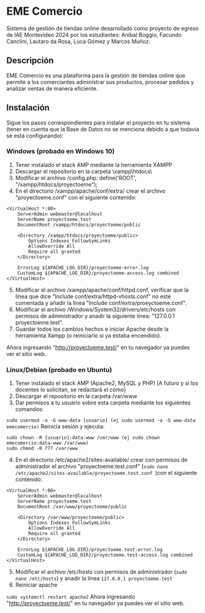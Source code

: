 # EME Comercio

Sistema de gestión de tiendas online desarrollado como proyecto de egreso de IAE Montevideo 2024 por los estudiantes: Anibal Boggio, Facundo Canclini, Lautaro da Rosa, Luca Gómez y Marcos Muñoz.

## Descripción

EME Comercio es una plataforma para la gestión de tiendas online que permite a los comerciantes administrar sus productos, procesar pedidos y analizar ventas de manera eficiente.

## Instalación

Sigue los pasos correspondientes para instalar el proyecto en tu sistema (tener en cuenta que la Base de Datos no se menciona debido a que todavía se está configurando):

### Windows (probado en Windows 10)

1. Tener instalado el stack AMP mediante la herramienta XAMPP
2. Descargar el repositorio en la carpeta \xampp\htdocs\
3. Modificar el archivo /config.php: define('ROOT', "/xampp/htdocs/proyectoeme");
4. En el directorio /xampp/apache/conf/extra/ crear el archivo "proyectoeme.conf" con el siguiente contenido:

```
<VirtualHost *:80>
    ServerAdmin webmaster@localhost
    ServerName proyectoeme.test
    DocumentRoot /xampp/htdocs/proyectoeme/public

    <Directory /xampp/htdocs/proyectoeme/public>
        Options Indexes FollowSymLinks
        AllowOverride All
        Require all granted
    </Directory>

    ErrorLog ${APACHE_LOG_DIR}/proyectoeme-error.log
    CustomLog ${APACHE_LOG_DIR}/proyectoeme-access.log combined
</VirtualHost>
```

5. Modificar el archivo /xampp/apache/conf/httpd.conf, verificar que la línea que dice "Include conf/extra/httpd-vhosts.conf" no esté comentada y añadir la línea "Include conf/extra/proeyctoeme.conf".
6. Modificar el archivo /Windows/System32/drivers/etc/hosts con permisos de administrador y anadir la siguiente línea: "127.0.0.1 proyectoeme.test".
7. Guardar todos los cambios hechos e iniciar Apache desde la herramienta Xampp (o reiniciarlo si ya estaba encendido).

Ahora ingresando "http://proyectoeme.test/" en tu navegador ya puedes ver el sitio web.

### Linux/Debian (probado en Ubuntu)

1. Tener instalado el stack AMP (Apache2, MySQL y PHP) [A futuro y si los docentes lo solicitan, se redactará el cómo]
2. Descargar el repositorio en la carpeta /var/www
3. Dar permisos a tu usuario sobre esta carpeta mediante los siguientes comandos:

`sudo usermod -a -G www-data [usuario] (ej sudo usermod -a -G www-data emecomercio)`
Reinicia sesión y ejecuta:

```
sudo chown -R [usuario]:data-www /var/www (ej sudo chown emecomercio:data-www /var/www)
sudo chmod -R 777 /var/www
```

4. En el directorio /etc/apache2/sites-available/ crear con permisos de administrador el archivo "proyectoeme.test.conf" (`sudo nano /etc/apache2/sites-available/proyectoeme.test.conf `)con el siguiente contenido:

```
<VirtualHost *:80>
    ServerAdmin webmaster@localhost
    ServerName proyectoeme.test
    DocumentRoot /var/www/proyectoeme/public

    <Directory /var/www/proyectoeme/public>
        Options Indexes FollowSymLinks
        AllowOverride All
        Require all granted
    </Directory>

    ErrorLog ${APACHE_LOG_DIR}/proyectoeme.test-error.log
    CustomLog ${APACHE_LOG_DIR}/proyectoeme.test-access.log combined
</VirtualHost>
```

5. Modificar el archivo /etc/hosts con permisos de administrador (`sudo nano /etc/hosts`) y anadir la línea `127.0.0.1 proyectoeme.test`
6. Reiniciar apache

`sudo systemctl restart apache2`
Ahora ingresando "http://proyectoeme.test/" en tu navegador ya puedes ver el sitio web.

